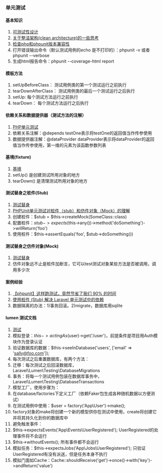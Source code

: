 ### 单元测试

#### 基本知识
1. [可测试性设计](https://fifsky.com/article/102)
1. [关于整洁架构(clean architecture)的一些思考](https://fifsky.com/article/99)
1. [检查php和phpunit版本兼容性](https://phpunit.de/supported-versions.html)
1. 打开错误输出命令（默认测试用例的echo 是不打印的）：phpunit -v 或者 phpunit --verbose
1. 生成html报告命令：phpunit --coverage-html report

#### 模板方法
1. setUpBeforeClass： 测试用例类的第一个测试运行之前执行
1. tearDownAfterClass： 测试用例类的最后一个测试运行之后执行
1. setUp: 每个测试方法运行之前执行
1. tearDown： 每个测试方法运行之后执行

#### 依赖关系和数据提供器（测试方法的注解）
1. [PHP单元测试](https://myyphp.github.io/2018/05/02/PHP%E5%8D%95%E5%85%83%E6%B5%8B%E8%AF%95-%E4%B8%80-%E5%9F%BA%E7%A1%80/)
1. 依赖关系注解：@depends testOne表示将testOne的返回值当作传参使用
1. 数据提供器注解：@dataProvider dataProvider表示将dataProvider的返回值当作传参使用，第一维的元素为该函数参数列表

#### 基境(fixture)
1. [基境](https://phpunit.readthedocs.io/zh_CN/latest/fixtures.html)
1. setUp() 是创建测试所用对象的地方
1. tearDown() 是清理测试所用对象的地方

#### 测试替身之桩件(Stub)
1. [测试替身](https://phpunit.readthedocs.io/zh_CN/latest/test-doubles.html)
1. [PHPUnit单元测试对桩件（stub）和仿件对象（Mock）的理解](https://blog.csdn.net/loophome/article/details/52198716)
1. 创建桩件：$stub = $this->createMock(SomeClass::class)
1. 配置桩件：$stub->expects($this->any())->method('doSomething')->willReturn('foo')
1. 使用桩件：$this->assertEquals('foo', $stub->doSomething())

#### 测试替身之仿件对象(Mock)
1. [测试替身](https://phpunit.readthedocs.io/zh_CN/latest/test-doubles.html)
1. 仿件对象远不止是桩件加断言，它可以test测试对象某些方法是否被调用，调用多少次

#### 案例经验
1. [【phpunit】这样跑测试，竟然节省了我们 90% 的时间](http://lijinma.com/blog/2017/01/29/phpunit-optimizing/)
1. [使用桩件 (Stub) 解决 Laravel 单元测试中的依赖](https://segmentfault.com/a/1190000010605518)
1. 数据隔离的办法：1)事务回滚。2)migrate，数据库用sqlite

#### lumen 测试文档
1. [测试](https://learnku.com/docs/lumen/5.7/testing/2419)
1. 模拟登录：$this->actingAs($user)->get('/user')，前提条件是项目用Auth模块作为登录认证
1. 验证数据库的数据：$this->seeInDatabase('users', ['email' => 'sally@foo.com']);
1. 每次测试之后重置数据库，有两个方法：
  1. 迁移：每次测试之后回滚数据库，Laravel\Lumen\Testing\DatabaseMigrations
  1. 事务：将每一个测试用例包装在数据库事务中，Laravel\Lumen\Testing\DatabaseTransactions
1. 模型工厂，使用步骤为：
  1. 在database/factories下定义工厂（依赖Faker包生成各种随机数据以方便测试）
  1. 在测试用例中使用：$user = factory('App\User')->make();
  1. factory对象的make将创建一个新的模型供你在测试中使用，create将创建它并将其持久化到你的数据库中
1. 避免触发事件：
  1. $this->expectsEvents('App\Events\UserRegistered'); UserRegistered的处理事件将不会运行
  1. $this->withoutEvents(); 所有事件都不会运行
1. 模拟任务：$this->expectsJobs('App\Jobs\UserRegistered'); 只验证UserRegistered有没有派送，但是任务本身不执行
1. 模拟门面如Cache：Cache::shouldReceive('get')->once()->with('key')->andReturn('value')

























